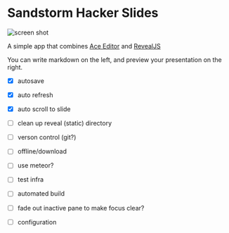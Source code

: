 # Sandstorm Hacker Slides

![screen shot](https://cloud.githubusercontent.com/assets/1058938/6159164/ed455218-b206-11e4-9187-ce6f44546c7b.png)

A simple app that combines [Ace Editor](https://github.com/ajaxorg/ace/) and [RevealJS](https://github.com/hakimel/reveal.js)

You can write markdown on the left, and preview your presentation on the right.

- [x] autosave
- [x] auto refresh
- [x] auto scroll to slide
- [ ] clean up reveal (static) directory
- [ ] verson control (git?)
- [ ] offline/download
- [ ] use meteor?
- [ ] test infra
- [ ] automated build
- [ ] fade out inactive pane to make focus clear?
- [ ] configuration

